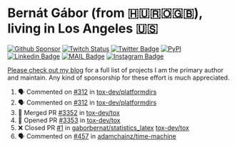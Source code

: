 # Bernát Gábor (from 🇭🇺🇷🇴🇬🇧), living in Los Angeles 🇺🇸

[![Github Sponsor](https://img.shields.io/static/v1?label=Sponsor&message=%E2%9D%A4&logo=GitHub&link=https://github.com/sponsors/gaborbernat&style=flat-square)](https://github.com/sponsors/gaborbernat)
[![Twitch Status](https://img.shields.io/twitch/status/gaborbernat?style=flat-square)](https://www.twitch.tv/gaborbernat)
[![Twitter Badge](https://img.shields.io/badge/-@gjbernat-1ca0f1?style=flat-square&labelColor=1ca0f1&logo=twitter&logoColor=white&link=https://twitter.com/gjbernat)](https://twitter.com/gjbernat)
[![PyPI](https://img.shields.io/badge/-gaborbernat-0073b7?style=flat-square&logo=Python&logoColor=white&link=https://pypi.org/user/gaborbernat/)](https://pypi.org/user/gaborbernat/)
[![Linkedin Badge](https://img.shields.io/badge/-gaborbernat-blue?style=flat-square&logo=Linkedin&logoColor=white&link=https://www.linkedin.com/in/gaborbernat/)](https://www.linkedin.com/in/gaborbernat/)
[![MAIL Badge](https://img.shields.io/badge/-gaborjbernat@gmail.com-c14438?style=flat-square&logo=Gmail&logoColor=white&link=mailto:gaborjbernat@gmail.com)](mailto:gaborjbernat@gmail.com)
[![Instagram Badge](https://img.shields.io/badge/-@gabor__bernat-845EC2?style=flat-square&labelColor=white&logo=Instagram&link=https://instagram.com/gabor_bernat/)](https://instagram.com/gabor_bernat)

[Please check out my blog](https://bernat.tech/about/) for a full list of projects I am the primary author and maintain.
Any kind of sponsorship for these effort is much appreciated.

<!--START_SECTION:activity-->

1. 🗣 Commented on [#312](https://github.com/tox-dev/platformdirs/issues/312#issuecomment-2380335884) in [tox-dev/platformdirs](https://github.com/tox-dev/platformdirs)
2. 🗣 Commented on [#312](https://github.com/tox-dev/platformdirs/issues/312#issuecomment-2380300318) in [tox-dev/platformdirs](https://github.com/tox-dev/platformdirs)
3. 🎉 Merged PR [#3352](https://github.com/tox-dev/tox/pull/3352) in [tox-dev/tox](https://github.com/tox-dev/tox)
4. 💪 Opened PR [#3353](https://github.com/tox-dev/tox/pull/3353) in [tox-dev/tox](https://github.com/tox-dev/tox)
5. ❌ Closed PR [#1](https://github.com/gaborbernat/statistics_latex/pull/1) in [gaborbernat/statistics_latex](https://github.com/gaborbernat/statistics_latex)
   [tox-dev/tox](https://github.com/tox-dev/tox)
5. 🗣 Commented on [#457](https://github.com/adamchainz/time-machine/pull/457#issuecomment-2197730644) in
[adamchainz/time-machine](https://github.com/adamchainz/time-machine)
<!--END_SECTION:activity-->
